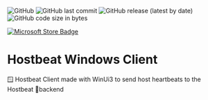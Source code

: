 ![GitHub](https://img.shields.io/github/license/ruben69695/hostbeat-win?color=purple)
![GitHub last commit](https://img.shields.io/github/last-commit/ruben69695/hostbeat-win)
![GitHub release (latest by date)](https://img.shields.io/github/v/release/ruben69695/hostbeat-win?color=purple)
![GitHub code size in bytes](https://img.shields.io/github/languages/code-size/ruben69695/hostbeat-win?color=purple)

[![Microsoft Store Badge](https://get.microsoft.com/images/en-us%20dark.svg "Get it on Microsoft App Store")](https://apps.microsoft.com/store/detail/9PPNR91LRTNL?launch=true&mode=popup)

# Hostbeat Windows Client 
🪟 Hostbeat Client made with WinUi3 to send host heartbeats to the Hostbeat 🌋backend
